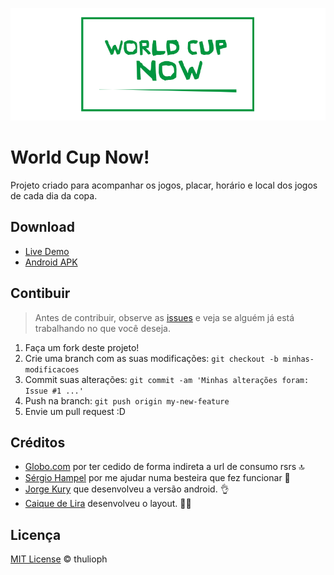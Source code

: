 ![Project Logo](img/logo.png "World Cup Now")

# World Cup Now!
Projeto criado para acompanhar os jogos, placar, horário e local dos jogos de cada dia da copa.

## Download
- [Live Demo](http://world-cup-now.herokuapp.com)
- [Android APK](http://bit.ly/android-world-cup-now)

## Contibuir
> Antes de contribuir, observe as [issues](https://github.com/thulioph/world-cup-now/issues) e veja se alguém já está trabalhando no que você deseja.

1. Faça um fork deste projeto!
2. Crie  uma branch com as suas modificações: `git checkout -b minhas-modificacoes`
3. Commit suas alterações: `git commit -am 'Minhas alterações foram: Issue #1 ...'`
4. Push na branch: `git push origin my-new-feature`
5. Envie um pull request :D

## Créditos
- [Globo.com](http://globo.com) por ter cedido de forma indireta a url de consumo rsrs :top:
- [Sérgio Hampel](http://fb.com/sergiohampel) por me ajudar numa besteira que fez funcionar :man:
- [Jorge Kury](https://github.com/jorgekury) que desenvolveu a versão android. :ok_hand:
- [Caique de Lira](http://fb.com/c.j235) desenvolveu o layout. :guardsman:

## Licença
[MIT License](http://thulioph.mit-license.org/) © thulioph